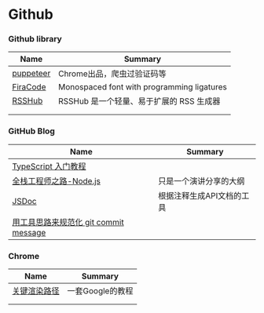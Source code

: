 # Github

### Github library

| Name                                                   | Summary                                    |
| ------------------------------------------------------ | ------------------------------------------ |
| [puppeteer](https://github.com/GoogleChrome/puppeteer) | Chrome出品，爬虫过验证码等                 |
| [FiraCode](https://github.com/tonsky/FiraCode)         | Monospaced font with programming ligatures |
| [RSSHub](https://github.com/DIYgod/RSSHub)             | RSSHub 是一个轻量、易于扩展的 RSS 生成器   |
|                                                        |                                            |
|                                                        |                                            |

### GitHub Blog

| Name                                                         | Summary                   |
| ------------------------------------------------------------ | ------------------------- |
| [TypeScript 入门教程](https://github.com/xcatliu/typescript-tutorial/blob/master/README.md) |                           |
| [全栈工程师之路-Node.js](https://i5ting.github.io/nodejs-fullstack/) | 只是一个演讲分享的大纲    |
| [JSDoc](http://www.css88.com/doc/jsdoc/index.html)           | 根据注释生成API文档的工具 |
| [用工具思路来规范化 git commit message](https://github.com/pigcan/blog/issues/15) |                           |

### Chrome

| Name                                                         | Summary          |
| ------------------------------------------------------------ | ---------------- |
| [关键渲染路径](https://developers.google.com/web/fundamentals/performance/critical-rendering-path/) | 一套Google的教程 |
|                                                              |                  |
|                                                              |                  |

